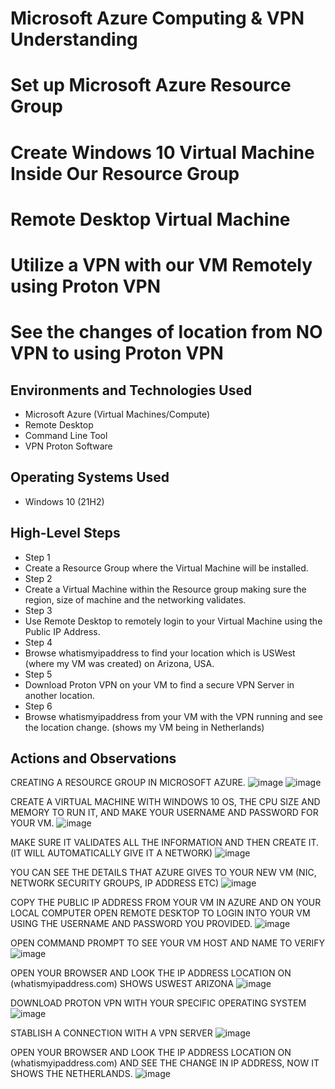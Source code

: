# Microsoft Azure Computing & VPN Understanding
#
#
# Set up Microsoft Azure Resource Group
# Create Windows 10 Virtual Machine Inside Our Resource Group
# Remote Desktop Virtual Machine 
# Utilize a VPN with our VM Remotely using Proton VPN
# See the changes of location from NO VPN to using Proton VPN

<h2>Environments and Technologies Used</h2>

- Microsoft Azure (Virtual Machines/Compute)
- Remote Desktop
- Command Line Tool
- VPN Proton Software

<h2>Operating Systems Used </h2>

- Windows 10 (21H2)

<h2>High-Level Steps</h2>

- Step 1
- Create a Resource Group where the Virtual Machine will be installed.
- Step 2
- Create a Virtual Machine within the Resource group making sure the region, size of machine and the networking validates.
- Step 3
- Use Remote Desktop to remotely login to your Virtual Machine using the Public IP Address.
- Step 4
- Browse whatismyipaddress to find your location which is USWest (where my VM was created) on Arizona, USA.
- Step 5
- Download Proton VPN on your VM to find a secure VPN Server in another location.
- Step 6
- Browse whatismyipaddress from your VM with the VPN running and see the location change. (shows my VM being in Netherlands)

<h2>Actions and Observations</h2>

CREATING A RESOURCE GROUP IN MICROSOFT AZURE.
![image](https://github.com/JasonCIT/MicrosoftAzureComputing/assets/145295769/45abdb8b-db08-457c-8952-c27c659aea13)
![image](https://github.com/JasonCIT/MicrosoftAzureComputing/assets/145295769/18fd5851-30b4-4400-bcfa-e6f57b988cb9)

CREATE A VIRTUAL MACHINE WITH WINDOWS 10 OS, THE CPU SIZE AND MEMORY TO RUN IT, AND MAKE YOUR USERNAME AND PASSWORD FOR YOUR VM.
![image](https://github.com/JasonCIT/MicrosoftAzureComputing/assets/145295769/89657ce3-15f0-4db9-adb0-48caa2110863)

MAKE SURE IT VALIDATES ALL THE INFORMATION AND THEN CREATE IT. (IT WILL AUTOMATICALLY GIVE IT A NETWORK)
![image](https://github.com/JasonCIT/MicrosoftAzureComputing/assets/145295769/d2ae1424-3168-4aee-8b2d-b2a8e29ac9a1)

YOU CAN SEE THE DETAILS THAT AZURE GIVES TO YOUR NEW VM (NIC, NETWORK SECURITY GROUPS, IP ADDRESS ETC)
![image](https://github.com/JasonCIT/MicrosoftAzureComputing/assets/145295769/051ca282-48d1-49e6-a4b8-48d0c193a8ff)

COPY THE PUBLIC IP ADDRESS FROM YOUR VM IN AZURE AND ON YOUR LOCAL COMPUTER OPEN REMOTE DESKTOP TO LOGIN INTO YOUR VM USING THE USERNAME AND PASSWORD YOU PROVIDED.
![image](https://github.com/JasonCIT/MicrosoftAzureComputing/assets/145295769/54f1b974-dc9c-4c7c-aed0-b27490ec3358)

OPEN COMMAND PROMPT TO SEE YOUR VM HOST AND NAME TO VERIFY
![image](https://github.com/JasonCIT/MicrosoftAzureComputing/assets/145295769/727ae620-91fe-4b26-b4a6-1f2735fe01fd)

OPEN YOUR BROWSER AND LOOK THE IP ADDRESS LOCATION ON (whatismyipaddress.com) SHOWS USWEST ARIZONA
![image](https://github.com/JasonCIT/MicrosoftAzureComputing/assets/145295769/62d754a1-a11b-4db3-9a18-9e706cb476d1)

DOWNLOAD PROTON VPN WITH YOUR SPECIFIC OPERATING SYSTEM
![image](https://github.com/JasonCIT/MicrosoftAzureComputing/assets/145295769/0018ccbf-2309-44f2-870a-88ebecda63b2)

STABLISH A CONNECTION WITH A VPN SERVER 
![image](https://github.com/JasonCIT/MicrosoftAzureComputing/assets/145295769/94caf404-1c57-4150-b32d-30f7f4f5a845)

OPEN YOUR BROWSER AND LOOK THE IP ADDRESS LOCATION ON (whatismyipaddress.com) AND SEE THE CHANGE IN IP ADDRESS, NOW IT SHOWS THE NETHERLANDS.
![image](https://github.com/JasonCIT/MicrosoftAzureComputing/assets/145295769/560a9898-4a08-42e3-96bc-ad061e18b78a)

